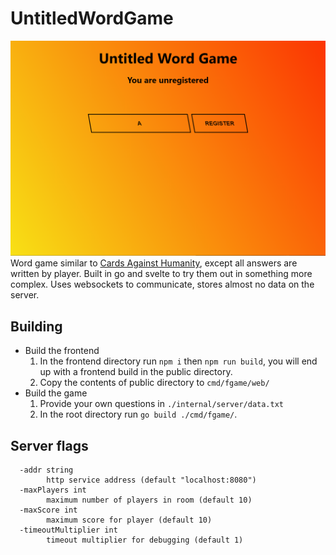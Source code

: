# UntitledWordGame

![title screen screenshot](./screenshot.png)
Word game similar to [Cards Against Humanity](https://www.cardsagainsthumanity.com/), except all answers are written by player. Built in go and svelte to try them out in something more complex. Uses websockets to communicate, stores almost no data on the server.

## Building
- Build the frontend
  1. In the frontend directory run `npm i` then `npm run build`, you will end up with a frontend build in the public directory.
  2. Copy the contents of public directory to `cmd/fgame/web/`
- Build the game
  1. Provide your own questions in `./internal/server/data.txt`
  2. In the root directory run `go build ./cmd/fgame/`.

## Server flags
```
  -addr string
        http service address (default "localhost:8080")
  -maxPlayers int
        maximum number of players in room (default 10)
  -maxScore int
        maximum score for player (default 10)
  -timeoutMultiplier int
        timeout multiplier for debugging (default 1)
```